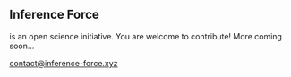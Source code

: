 ## Inference Force

is an open science initiative. You are welcome to contribute! More coming soon...

<contact@inference-force.xyz>
